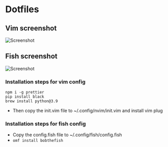 # Dotfiles
## Vim screenshot
![Screenshot](https://raw.githubusercontent.com/samrath2007/Dotfiles/main/Screenshot%202021-05-26%20at%2011.06.43%20AM.png)
## Fish screenshot
![Screenshot](https://raw.githubusercontent.com/samrath2007/Dotfiles/main/Screenshot%202021-05-26%20at%2011.06.43%20AM.png)

### Installation steps for vim config
```
npm i -g prettier
pip install black
brew install python@3.9
```
- Then copy the init.vim file to ~/.config/nvim/init.vim and install vim plug
### Installation steps for fish config
- Copy the config.fish file to ~/.config/fish/config.fish
- `omf install bobthefish`
